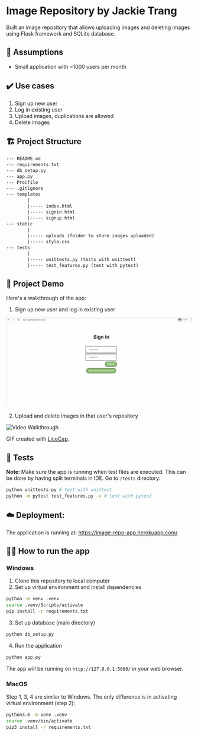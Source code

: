 # Image Repository by Jackie Trang
Built an image repository that allows uploading images and deleting images using Flask framework and SQLite database.

## 🤔 Assumptions
- Small application with ~1000 users per month

## ✔️ Use cases
1. Sign up new user
2. Log in existing user
3. Upload images, duplications are allowed
4. Delete images

## 🏗️ Project Structure
```
--- README.md
--- requirements.txt
--- db_setup.py
--- app.py  
--- Procfile
--- .gitignore
--- templates
        |
        |----- index.html
        |----- signin.html
        |----- signup.html
--- static
        |
        |----- uploads (folder to store images uploaded)
        |----- style.css
--- tests
        |
        |----- unittests.py (tests with unittest)
        |----- test_features.py (test with pytest)
```
## 💃 Project Demo
Here's a walkthrough of the app:
1. Sign up new user and log in existing user
<img src='demo1.gif' title='Video Walkthrough' width='' alt='Video Walkthrough' />

2. Upload and delete images in that user's repository
<img src='demo2.gif' title='Video Walkthrough' width='' alt='Video Walkthrough' />

GIF created with [LiceCap](http://www.cockos.com/licecap/).

## 🧪 Tests
<strong>Note: </strong> Make sure the app is running when test files are executed. This can be done by having split terminals in IDE.
Go to `/tests` directory:
```sh
python unittests.py # test with unittest
python -m pytest test_features.py -v # test with pytest
```

## ☁️ Deployment:
The application is running at: https://image-repo-app.herokuapp.com/
        
## 🏃‍♀️ How to run the app
### Windows 
1. Clone this repository to local computer
2. Set up virtual environment and install dependencies 
```sh
python -m venv .venv
source .venv/Scripts/activate
pip install -r requirements.txt
```
3. Set up database (main directory)
```sh
python db_setup.py
```
4. Run the application
```sh
python app.py
```
The app will be running on ``` http://127.0.0.1:5000/ ``` in your web browser.

### MacOS
Step 1, 3, 4 are similar to Windows.
The only difference is in activating virtual environment (step 2):
```sh
python3.6 -m venv .venv
source .venv/bin/activate
pip3 install -r requirements.txt
```



